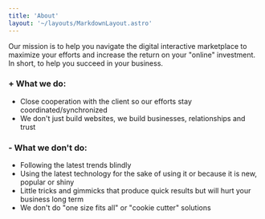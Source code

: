 ```yaml
---
title: 'About'
layout: '~/layouts/MarkdownLayout.astro'
---
```


Our mission is to help you navigate the digital interactive marketplace to maximize your efforts and increase the return on your "online" investment. In short, to help you succeed in your business.


### + What we do:

* Close cooperation with the client so our efforts stay coordinated/synchronized
* We don't just build websites, we build businesses, relationships and trust


### - What we don't do:

* Following the latest trends blindly
* Using the latest technology for the sake of using it or because it is new, popular or shiny
* Little tricks and gimmicks that produce quick results but will hurt your business long term
* We don't do "one size fits all" or "cookie cutter" solutions

